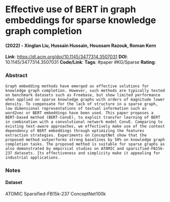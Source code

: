 # Effective use of BERT in graph embeddings for sparse knowledge graph completion
#### (2022) - Xinglan Liu, Hussain Hussain, Houssam Razouk, Roman Kern
**Link**: https://dl.acm.org/doi/10.1145/3477314.3507031
**DOI**: 10.1145/3477314.3507031
**Code/Link**:
**Tags**: #paper #KG/Sparse
**Rating**:

### Abstract

```
Graph embedding methods have emerged as effective solutions for knowledge graph completion. However, such methods are typically tested on benchmark datasets such as Freebase, but show limited performance when applied on sparse knowledge graphs with orders of magnitude lower density. To compensate for the lack of structure in a sparse graph, low dimensional representations of textual information such as word2vec or BERT embeddings have been used. This paper proposes a BERT-based method (BERT-ConvE), to exploit transfer learning of BERT in combination with a convolutional network model ConvE. Comparing to existing text-aware approaches, we effectively make use of the context dependency of BERT embeddings through optimizing the features extraction strategies. Experiments on ConceptNet show that the proposed method outperforms strong baselines by 50% on knowledge graph completion tasks. The proposed method is suitable for sparse graphs as also demonstrated by empirical studies on ATOMIC and sparsified-FB15k-237 datasets. Its effectiveness and simplicity make it appealing for industrial applications.
```

### Notes

#### Dataset
ATOMIC
Sparsified-FB15k-237
ConceptNet100k

